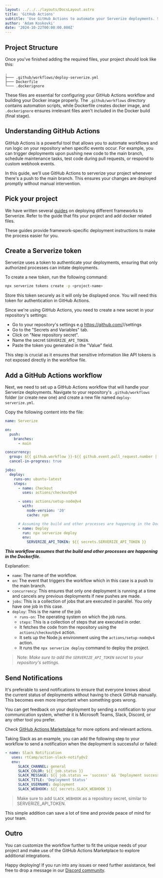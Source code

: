 ```yaml
---
layout: ../../../layouts/DocsLayout.astro
title: 'GitHub Actions'
subtitle: 'Use GitHub Actions to automate your Serverize deployments. Step-by-step guide to setting up workflows, creating tokens, and deploying your projects'
author: 'Adam Koskovki'
date: '2024-10-22T00:00:00.000Z'
---
```


## Project Structure

Once you've finished adding the required files, your project should look like this:

```
.
├─── .github/workflows/deploy-serverize.yml
├─── Dockerfile
└─── .dockerignore
```

These files are essential for configuring your GitHub Actions workflow and building your Docker image properly. The `.github/workflows` directory contains automation scripts, while Dockerfile creates docker image, and `.dockerignore` ensures irrelevant files aren't included in the Docker build (final stage).

## Understanding GitHub Actions

GitHub Actions is a powerful tool that allows you to automate workflows and run logic on your repository when specific events occur. For example, you can trigger deployments upon pushing new code to the main branch, schedule maintenance tasks, test code during pull requests, or respond to custom webhook events.

In this guide, we'll use GitHub Actions to serverize your project whenever there's a push to the main branch. This ensures your changes are deployed promptly without manual intervention.

## Pick your project

We have written several [guides](./) on deploying different frameworks to Serverize. Refer to the guide that fits your project and add docker related files.

These guides provide framework-specific deployment instructions to make the process easier for you.

## Create a Serverize token

Serverize uses a token to authenticate your deployments, ensuring that only authorized processes can initate deployments.

To create a new token, run the following command:

```sh frame=none
npx serverize tokens create -p <project-name>
```

Store this token securely as it will only be displayed once. You will need this token for authentication in GitHub Actions.

Since we're using GitHub Actions, you need to create a new secret in your repository's settings:

- Go to your repository's settings
  e.g https://github.com/<org>/<repo>/settings
- Go to the "Secrets and Variables" tab.
- Click on "New repository secret".
- Name the secret `SERVERIZE_API_TOKEN`.
- Paste the token you generated in the "Value" field.

This step is crucial as it ensures that sensitive information like API tokens is not exposed directly in the workflow file.

## Add a GitHub Actions workflow

Next, we need to set up a GitHub Actions workflow that will handle your Serverize deployments. Navigate to your repository's `.github/workflows` folder (or create new one) and create a new file named `deploy-serverize.yml`.

Copy the following content into the file:

```yaml title=".github/workflows/deploy-serverize.yml"
name: Serverize

on:
  push:
	branches:
	  - main

concurrency:
  group: ${{ github.workflow }}-${{ github.event.pull_request.number || github.ref}}
  cancel-in-progress: true

jobs:
  deploy:
	runs-on: ubuntu-latest
	steps:
	  - name: Checkout
		uses: actions/checkout@v4

	  - uses: actions/setup-node@v4
		with:
		  node-version: '20'
		  cache: npm

	  # Assuming the build and other processes are happening in the Dockerfile
	  - name: Deploy
		run: npx serverize deploy
		env:
		  SERVERIZE_API_TOKEN: ${{ secrets.SERVERIZE_API_TOKEN }}
```

**_This workflow assumes that the build and other processes are happening in the Dockerfile._**

Explanation:

- `name`: The name of the workflow.
- `on`: The event that triggers the workflow which in this case is a push to the main branch.
- `concurrency`: This ensures that only one deployment is running at a time and cancels any previous deployments if new pushes are made.
- `jobs`: This is a collection of jobs that are executed in parallel. You only have one job in this case.
- `deploy`: This is the name of the job
  - `runs-on`: The operating system on which the job runs.
  - `steps`: This is a collection of steps that are executed in order.
  - It fetches the code from the repository using the `actions/checkout@v4` action.
  - It sets up the Node.js environment using the `actions/setup-node@v4` action.
  - It runs the `npx serverize deploy` command to deploy the project.

> Note: _Make sure to add the `SERVERIZE_API_TOKEN` secret to your repository's settings._

## Send Notifications

It's preferable to send notifications to ensure that everyone knows about the current status of deployments without having to check GitHub manually. This becomes even more important when something goes wrong.

You can get feedback on your deployment by sending a notification to your communication system, whether it is Microsoft Teams, Slack, Discord, or any other tool you prefer.

Check [GitHub Actions Marketplace](https://github.com/marketplace?type=actions) for more options and relevant actions.

Taking Slack as an example, you can add the following step to your workflow to send a notification when the deployment is successful or failed:

```yaml title=".github/workflows/deploy-serverize.yml" collapse={1-5, 12-14}
- name: Slack Notification
   uses: rtCamp/action-slack-notify@v2
   env:
	  SLACK_CHANNEL: general
	  SLACK_COLOR: ${{ job.status }}
	  SLACK_MESSAGE: ${{ job.status == 'success' && 'Deployment successful' || 'Deployment failed' }}
	  SLACK_TITLE: 'Deployment Status'
	  SLACK_USERNAME: deployment
	  SLACK_WEBHOOK: ${{ secrets.SLACK_WEBHOOK }}
```

> Make sure to add `SLACK_WEBHOOK` as a repository secret, similar to SERVERIZE_API_TOKEN.

This simple addition can save a lot of time and provide peace of mind for your team.

## Outro

You can customize the workflow further to fit the unique needs of your project and make use of the GitHub Actions Marketplace to explore additional integrations.

Happy deploying! If you run into any issues or need further assistance, feel free to drop a message in our [Discord community](https://discord.gg/aj9bRtrmNt).
